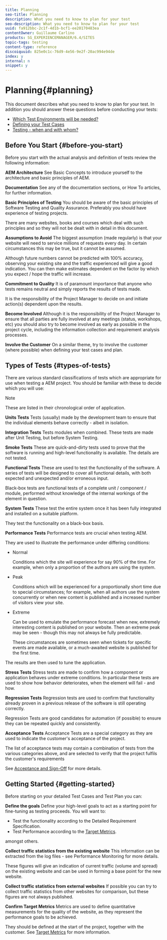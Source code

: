 ```yaml
---
title: Planning
seo-title: Planning
description: What you need to know to plan for your test
seo-description: What you need to know to plan for your test
uuid: fa912bbc-2c1f-4d1b-bcf1-ee20170483ea
contentOwner: Guillaume Carlino
products: SG_EXPERIENCEMANAGER/6.4/SITES
topic-tags: testing
content-type: reference
discoiquuid: 825e0c1c-76d9-4e56-9e2f-20ac994e94de
index: y
internal: n
snippet: y
---
```


# Planning{#planning}

This document describes what you need to know to plan for your test. In addition you should answer these questions before conducting your tests:

* [Which Test Environments will be needed?](../../../sites/developing/using/test-environments.md)
* [Defining your Test Cases](../../../sites/developing/using/test-cases.md)
* [Testing - when and with whom?](../../../sites/developing/using/when-who.md)

## Before You Start {#before-you-start}

Before you start with the actual analysis and definition of tests review the following information:

**AEM Architecture** See Basic Concepts to introduce yourself to the architecture and basic principles of AEM.

**Documentation** See any of the documentation sections, or How To articles, for further information.

**Basic Principles of Testing** You should be aware of the basic principles of Software Testing and Quality Assurance. Preferably you should have experience of testing projects.

There are many websites, books and courses which deal with such principles and so they will not be dealt with in detail in this document.

**Assumptions to Avoid** The biggest assumption (made regularly) is that your website will need to service millions of requests every day. In certain circumstances this may be true, but it cannot be assumed.

Although future numbers cannot be predicted with 100% accuracy, observing your existing site and the traffic experienced will give a good indication. You can then make estimates dependent on the factor by which you expect / hope the traffic will increase.

**Commitment to Quality** It is of paramount importance that anyone who tests remains neutral and simply reports the results of tests made.

It is the responsibility of the Project Manager to decide on and initiate action(s) dependent upon the results.

**Become Involved** Although it is the responsibility of the Project Manager to ensure that all parties are fully involved at any meetings (status, workshops, etc) you should also try to become involved as early as possible in the project cycle, including the information collection and requirement analysis processes.

**Involve the Customer** On a similar theme, try to involve the customer (where possible) when defining your test cases and plan.

## Types of Tests {#types-of-tests}

There are various standard classifications of tests which are appropriate for use when testing a AEM project. You should be familiar with these to decide which you will use:

>[!NOTE]
>
>These are listed in their chronological order of application.

**Units Tests** Tests (usually) made by the development team to ensure that the individual elements behave correctly - albeit in isolation.

**Integration Tests** Tests modules when combined. These tests are made after Unit Testing, but before System Testing.

**Smoke Tests** These are quick-and-dirty tests used to prove that the software is running and high-level functionality is available. The details are not tested.

**Functional Tests** These are used to test the functionality of the software. A series of tests will be designed to cover all functional details, with both expected and unexpected and/or erroneous input.

Black-box tests are functional tests of a complete unit / component / module, performed without knowledge of the internal workings of the element in question.

**System Tests** These test the entire system once it has been fully integrated and installed on a suitable platform.

They test the functionality on a black-box basis.

**Performance Tests** Performance tests are crucial when testing AEM.

They are used to illustrate the performance under differing conditions:

* Normal

  Conditions which the site will experience for say 90% of the time. For example, when only a proportion of the authors are using the system.

* Peak

  Conditions which will be experienced for a proportionally short time due to special circumstances; for example, when all authors use the system concurrently or when new content is published and a increased number of visitors view your site.

* Extreme

  Can be used to emulate the performance forecast when new, extremely interesting content is published on your website. Then an extreme peak may be seen - though this may not always be fully predictable.

  These circumstances are sometimes seen when tickets for specific events are made available, or a much-awaited website is published for the first time.

The results are then used to tune the application.

**Stress Tests** Stress tests are made to confirm how a component or application behaves under extreme conditions. In particular these tests are used to show how behavior deteriorates, when the element will fail - and how.

**Regression Tests** Regression tests are used to confirm that functionality already proven in a previous release of the software is still operating correctly.

Regression Tests are good candidates for automation (if possible) to ensure they can be repeated quickly and consistently.

**Acceptance Tests** Acceptance Tests are a special category as they are used to indicate the customer's acceptance of the project.

The list of acceptance tests may contain a combination of tests from the various categories above, and are selected to verify that the project fulfils the customer's requirements

See [Acceptance and Sign-Off](../../../sites/developing/using/acceptance-signoff.md) for more details.

## Getting Started {#getting-started}

Before starting on your detailed Test Cases and Test Plan you can:

**Define the goals** Define your high-level goals to act as a starting point for fine-tuning as testing proceeds. You will want to:

* Test the functionality according to the Detailed Requirement Specification.
* Test Performance according to the [Target Metrics](../../../managing/using/best-practices-further-reference.md#keyperformanceindicatorsandtargetmetrics).

amongst others.

**Collect traffic statistics from the existing website** This information can be extracted from the log files - see Performance Monitoring for more details.

These figures will give an indication of current traffic (volume and spread) on the existing website and can be used in forming a base point for the new website.

**Collect traffic statistics from external websites** If possible you can try to collect traffic statistics from other websites for comparison, but these figures are not always published.

**Confirm Target Metrics** Metrics are used to define quantitative measurements for the quality of the website, as they represent the performance goals to be achieved.

They should be defined at the start of the project, together with the customer. See [Target Metrics](../../../sites/developing/using/planning.md) for more information.
